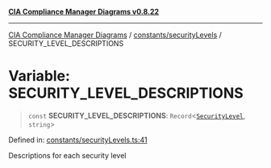 [**CIA Compliance Manager Diagrams v0.8.22**](../../../README.md)

***

[CIA Compliance Manager Diagrams](../../../modules.md) / [constants/securityLevels](../README.md) / SECURITY\_LEVEL\_DESCRIPTIONS

# Variable: SECURITY\_LEVEL\_DESCRIPTIONS

> `const` **SECURITY\_LEVEL\_DESCRIPTIONS**: `Record`\<[`SecurityLevel`](../../../types/cia/type-aliases/SecurityLevel.md), `string`\>

Defined in: [constants/securityLevels.ts:41](https://github.com/Hack23/cia-compliance-manager/blob/5eebba14bef5523072dd8c486c1cd0c7c18766fc/src/constants/securityLevels.ts#L41)

Descriptions for each security level
